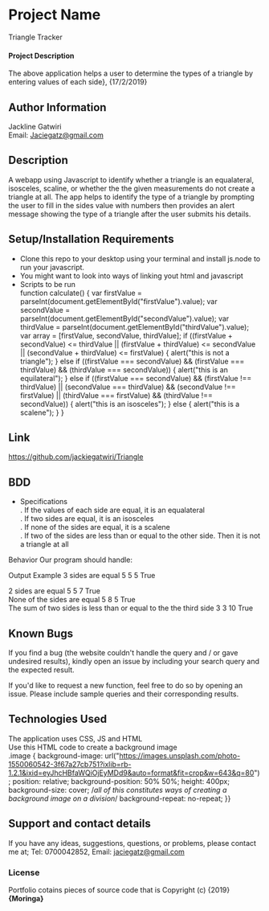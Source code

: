 # Project Name
Triangle Tracker
#### Project Description
The above application helps a user to determine the types of a triangle by entering values of each side}, {17/2/2019}

## Author Information
Jackline Gatwiri <br>
Email: Jaciegatz@gmail.com
## Description
A webapp using Javascript to identify whether a triangle is an equalateral, isosceles, scaline, or whether the the given measurements do not create a triangle at all. The app helps to identify the type of a triangle by prompting the user to fill in the sides value with numbers then provides an alert message showing the type of a triangle after the user submits his details.
## Setup/Installation Requirements
* Clone this repo to your desktop using your terminal and install js.node to run your javascript.
* You might want to look into ways of linking yout html and javascript <br>
* Scripts to be run <br>
function calculate() {
  var firstValue = parseInt(document.getElementById("firstValue").value);
  var secondValue = parseInt(document.getElementById("secondValue").value);
  var thirdValue = parseInt(document.getElementById("thirdValue").value);
  var array = [firstValue, secondValue, thirdValue];
  if ((firstValue + secondValue) <= thirdValue || (firstValue + thirdValue) <= secondValue || (secondValue + thirdValue) <= firstValue) {
    alert("this is not a triangle");
  } else if ((firstValue === secondValue) && (firstValue === thirdValue) && (thirdValue === secondValue)) {
    alert("this is an equilateral");
  } else if ((firstValue === secondValue) && (firstValue !== thirdValue) || (secondValue === thirdValue) && (secondValue !== firstValue) || (thirdValue === firstValue) && (thirdValue !== secondValue)) {
    alert("this is an isosceles");
  } else {
    alert("this is a scalene");
  }
}
## Link
https://github.com/jackiegatwiri/Triangle 
## BDD
* Specifications <br>
. If the values of each side are equal, it is an equalateral <br>
. If two sides are equal, it is an isosceles <br>
. If none of the sides are equal, it is a scalene <br>
. If two of the sides are less than or equal to the other side. Then it is not a triangle at all <br>

Behavior
Our program should handle: <br>

Output Example
3 sides are equal
5
5
5
True <br>

2 sides are equal
5
5
7
True <br>
None of the sides are equal
5
8
5
True <br>
The sum of two sides is less than or equal to the the third side
3
3
10
True <br>


## Known Bugs
If you find a bug (the website couldn't handle the query and / or gave undesired results), kindly open an issue by including your search query and the expected result. <br>

If you'd like to request a new function, feel free to do so by opening an issue. Please include sample queries and their corresponding results.
## Technologies Used
The application uses CSS, JS and HTML <br>
Use this HTML code to create a background image <br>
.image {
  background-image: url("https://images.unsplash.com/photo-1550060542-3f67a27cb751?ixlib=rb-1.2.1&ixid=eyJhcHBfaWQiOjEyMDd9&auto=format&fit=crop&w=643&q=80");
  position: relative;
  background-position: 50% 50%;
  height: 400px;
  background-size: cover;
  /*all of this constitutes ways of creating a background image on a division*/
  background-repeat: no-repeat;
}}
## Support and contact details
If you have any ideas, suggestions, questions, or problems, please contact me at;  Tel: 0700042852, Email: jaciegatz@gmail.com 
### License
Portfolio cotains pieces of source code that is Copyright (c) {2019} **{Moringa}**
